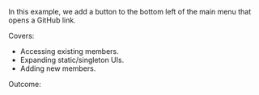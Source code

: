 ﻿In this example, we add a button to the bottom left of the main menu that opens a GitHub link.

Covers:
* Accessing existing members.
* Expanding static/singleton UIs.
* Adding new members.

Outcome: